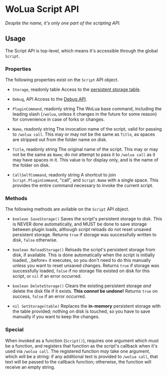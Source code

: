 # WoLua Script API
_Despite the name, it's only one part of the scripting API._

## Usage
The Script API is top-level, which means it's accessible through the global `Script`.

### Properties
The following properties exist on the `Script` API object.

- `Storage`, readonly table
  Access to the [persistent storage table](storage.md).

- `Debug`, API
  Access to the [Debug API](debug.md).

- `PluginCommand`, readonly string
  The WoLua base command, including the leading slash (`/wolua`, unless it changes in the future for some reason) for convenience in case of forks or changes.

- `Name`, readonly string
  The invocation name of the script, valid for passing to `/wolua call`. This may or may not be the same as `Title`, as spaces are stripped out from the folder name on disk.

- `Title`, readonly string
  The original name of the script. This may or may not be the same as `Name`; do _not_ attempt to pass it to `/wolua call` as it may have spaces in it. This value is for display only, and is the name of the folder on disk.

- `CallSelfCommand`, readonly string
  A shortcut to join `Script.PluginCommand`, "call", and `Script.Name` with a single space. This provides the entire command necessary to invoke the current script.

### Methods
The following methods are avilable on the `Script` API object.

- `boolean SaveStorage()`
  Saves the script's persistent storage to disk. This is NEVER done automatically, and MUST be done to save storage between plugin loads, although _script_ reloads do not reset unsaved persistent storage.
  Returns `true` if storage was successfully written to disk, `false` otherwise.

- `boolean ReloadStorage()`
  Reloads the script's persistent storage from disk, if available. This is done automatically when the script is initially loaded, _before+ it executes, so you don't need to do this manually unless you want to reset unsaved changes.
  Returns `true` if storage was successfully loaded, `false` if no storage file existed on disk for this script, or `nil` if an error occurred.

- `boolean DeleteStorage()`
  Clears the existing persistent storage _and_ delete the disk file if it exists. **This _cannot_ be undone!**
  Returns `true` on success, `false` if an error occurred.

- `nil SetStorage(table)`
  Replaces the **in-memory** persistent storage with the table provided; nothing on disk is touched, so you have to save manually if you want to keep the changes.

### Special
When invoked as a function (`Script()`), requires one argument which must be a function, and registers that function as the script's callback when it's used via `/wolua call`. The registered function _may_ take one argument, which will be a string: if any additional text is provided to `/wolua call`, that text will be passed to the callback function; otherwise, the function will receive an empty string.

